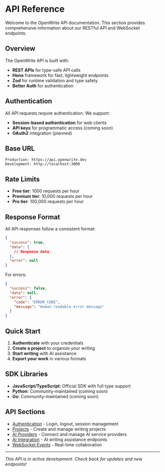 # API Reference

Welcome to the OpenWrite API documentation. This section provides comprehensive information about our RESTful API and WebSocket endpoints.

## Overview

The OpenWrite API is built with:
- **REST APIs** for type-safe API calls
- **Hono** framework for fast, lightweight endpoints
- **Zod** for runtime validation and type safety
- **Better Auth** for authentication

## Authentication

All API requests require authentication. We support:
- **Session-based authentication** for web clients
- **API keys** for programmatic access (coming soon)
- **OAuth2** integration (planned)

## Base URL

```
Production: https://api.openwrite.dev
Development: http://localhost:3000
```

## Rate Limits

- **Free tier**: 1000 requests per hour
- **Premium tier**: 10,000 requests per hour
- **Pro tier**: 100,000 requests per hour

## Response Format

All API responses follow a consistent format:

```json
{
  "success": true,
  "data": {
    // Response data
  },
  "error": null
}
```

For errors:

```json
{
  "success": false,
  "data": null,
  "error": {
    "code": "ERROR_CODE",
    "message": "Human readable error message"
  }
}
```

## Quick Start

1. **Authenticate** with your credentials
2. **Create a project** to organize your writing
3. **Start writing** with AI assistance
4. **Export your work** in various formats

## SDK Libraries

- **JavaScript/TypeScript**: Official SDK with full type support
- **Python**: Community-maintained (coming soon)
- **Go**: Community-maintained (coming soon)

## API Sections

- [Authentication](./auth.md) - Login, logout, session management
- [Projects](./projects.md) - Create and manage writing projects
- [AI Providers](./ai-providers.md) - Connect and manage AI service providers
- [AI Integration](./ai.md) - AI writing assistance endpoints
- [WebSocket Events](./websocket.md) - Real-time collaboration

---

*This API is in active development. Check back for updates and new endpoints!*